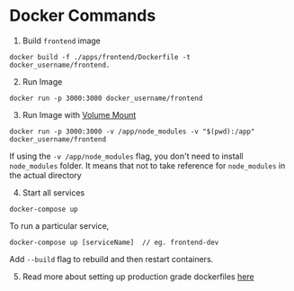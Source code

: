 # Docker Commands

1. Build `frontend` image

```
docker build -f ./apps/frontend/Dockerfile -t docker_username/frontend.
```

2. Run Image

```
docker run -p 3000:3000 docker_username/frontend
```

3. Run Image with [Volume Mount](https://docs.docker.com/get-started/06_bind_mounts/)

```
docker run -p 3000:3000 -v /app/node_modules -v "$(pwd):/app" docker_username/frontend
```

If using the `-v /app/node_modules` flag, you don't need to install `node_modules` folder. It means that not to take reference for `node_modules` in the actual directory

4. Start all services

```
docker-compose up
```

To run a particular service,

```
docker-compose up [serviceName]  // eg. frontend-dev
```

Add `--build` flag to rebuild and then restart containers.

5. Read more about setting up production grade dockerfiles [here](https://www.tomray.dev/nestjs-docker-production)
